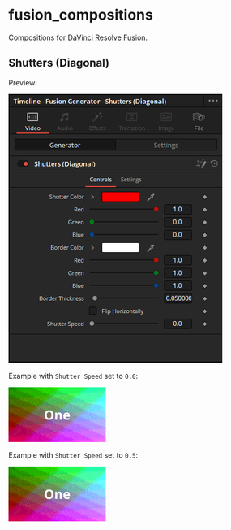 # fusion_compositions

Compositions for [DaVinci Resolve Fusion](https://www.blackmagicdesign.com/products/davinciresolve/fusion).

## Shutters (Diagonal)

Preview:

![Shutters (Diagonal) Preview](docs/shutters_diagonal_preview.png)

Example with `Shutter Speed` set to `0.0`:

![Shutters (Diagonal) Example 1](docs/shutters_diagonal_example_1.gif)

Example with `Shutter Speed` set to `0.5`:

![Shutters (Diagonal) Example 2](docs/shutters_diagonal_example_2.gif)
